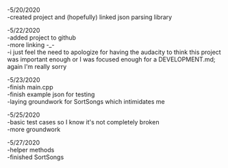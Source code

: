 -5/20/2020\
    -created project and (hopefully) linked json parsing library
    
-5/22/2020\
    -added project to github\
    -more linking -_-\
    -i just feel the need to apologize for having the audacity to think this project was important enough or I was focused enough for a DEVELOPMENT.md; again I'm really sorry
    
-5/23/2020\
    -finish main.cpp\
    -finish example json for testing\
    -laying groundwork for SortSongs which intimidates me
    
-5/25/2020\
    -basic test cases so I know it's not completely broken\
    -more groundwork
    
-5/27/2020\
    -helper methods\
    -finished SortSongs